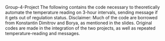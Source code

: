 Group-4-Project
The following contains the code necessary to theoretically automate the temperature reading on 3-hour intervals, sending message if it gets out of regulation status.
Disclaimer: Much of the code are borrowed from Konstantin Dimitrov and Borya, as mentioned in the slides. Original codes are made in the integration of the two projects, as well as repeated temperature-reading and messages.
